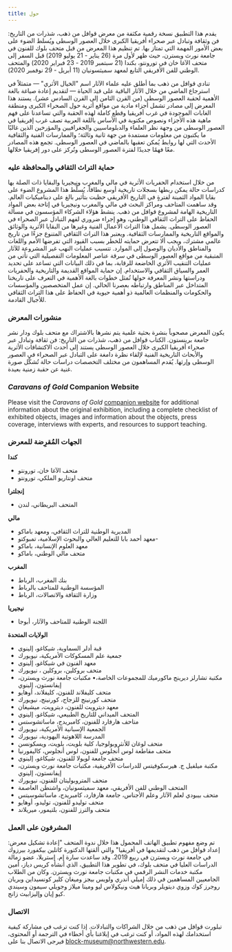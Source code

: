 ```yaml
---
title: حول
---
```

يقدم هذا التطبيق نسخة رقمية مكثفة من معرض قوافل من ذهب، شذرات من التاريخ: فن وثقافة وتبادل عبر صحراء أفريقيا الكبرى خلال العصور الوسطى ويُسلط الضوء على بعض الأمور المهمة التي تمتاز بها. تم تنظيم هذا المعرض من قبل متحف بلوك للفنون في جامعة نورث ويسترن، حيث ظهر لأول مرة (26 يناير - 21 يوليو 2019) قبل السفر إلى متحف الآغا خان في تورونتو، بكندا (21 سبتمبر 2019 - 23 فبراير 2020) والمتحف الوطني للفن الأفريقي التابع لمعهد سميثسونيان (11 أبريل - 29 نوفمبر 2020).

تنادي قوافل من ذهب بما أطلق عليه علماء الآثار اسم "الخيال الأثري" — متمثلاً في استرجاع الماضي من خلال الآثار الباقية على قيد الحياة — لتقديم إعادة صياغة بالغة الأهمية لحقبة العصور الوسطى (من القرن الثامن إلى القرن السادس عشر).  يستند هذا المعرض إلى مصادر تشمل أجزاء مادية من مواقع أثرية حول الصحراء الكبرى ومنطقة الغابات الموجودة في غرب أفريقيا وقطع كاملة لهذه الحقبة والتي تساعدنا على فهم ماهية هذه الأجزاء ونصوص مكتوبة في الأساس باللغة العربية تصف غرب إفريقيا في العصور الوسطى من وجهة نظر العلماء والدبلوماسيين والجغرافيين والمؤرخين الذين غالبًا ما يكتبون من معلومات مستمدة من جهة ثانية وثالثة؛ والممارسات الفنية والثقافية الأحدث التي لها روابط يُمكن تعقبها بالماضي في العصور الوسطى. تجمع هذه المصادر معًا فهمًا جديدًا لفترة العصور الوسطى وتُركز على دور إفريقيا خلالها.

### حماية التراث الثقافي والمحافظة عليه

من خلال استخدام الحفريات الأثرية في مالي والمغرب ونيجيريا والبقايا ذات الصلة بها كدراسات حالة يمكن ربطها بسجلات تاريخية أوسع نطاقاً، يُسلِّط هذا المشروع الضوء على بقايا المواد الثمينة لفترةٍ في التاريخ الأفريقي حظيت بتأثير بالغ على ديناميكيات العالم. وقد ساهمت المتاحف ومراكز البحث في مالي والمغرب ونيجيريا في إتاحة بعض المواد التاريخية الهامة لمشروع قوافل من ذهب. ينشط هؤلاء الشركاء المؤسسون في مسألة الحفاظ على التراث الثقافي الوطني، وهو إجراء ضروري لفهم التبادل عبر الصحراء في العصور الوسطى. يشمل هذا التراث الأعمال الفنية وغيرها من البقايا الأثرية والوثائق والمواقع التاريخية والممارسات الثقافية. ويعتبر هذا التراث الثقافي المتنوع جزءًا من تاريخ عالمي مشترك، ويجب ألا تتعرض حمايته للخطر بسبب القيود التي تفرضها الأمم واللغات والمناطق والأديان والوصول إلى الموارد. تتسبب عمليات النهب غير المشروعة للآثار المتبقية من مواقع العصور الوسطى في سرقة عناصر المعلومات التفصيلية التي تأتي من عمليات التنقيب الأثري الخاضعة للرقابة، بما في ذلك البيانات التي تساعد على تحديد العمر والسياق الثقافي والاستخدام. إن حماية المواقع القديمة والتاريخية والحفريات ودراستها ونشر المعرفة حولها تُمثل خطوات بالغة الأهمية في التعرف على تاريخنا المتداخل عبر المناطق وارتباطه بعصرنا الحالي. إن عمل المتخصصين والمؤسسات والحكومات والمنظمات العالمية ذو أهمية حيوية في الحفاظ على هذا التراث الثقافي للأجيال القادمة.

### منشورات المعرض

يكون المعرض مصحوباً بنشرة بحثية علمية يتم نشرها بالاشتراك مع متحف بلوك ودار نشر جامعة برينستون. الكتاب قوافل من ذهب، شذرات من التاريخ: فن ثقافة وتبادل عبر صحراء أفريقيا الكبرى خلال العصور الوسطى يستند إلى أحدث الاكتشافات الأثرية والأبحاث التاريخية الفنية لإلقاء نظرة دامغة على التبادل عبر الصحراء في العصور الوسطى وإرثها. يُقدم المساهمون من مختلف التخصصات دراسات حالة تُشكّل صورة غنية عن حقبة زمنية بعيدة.

### _Caravans of Gold_ Companion Website

Please visit the _Caravans of Gold_ [companion website](https://caravansofgold.org/) for additional information about the original exhibition, including a complete checklist of exhibited objects, images and information about the objects, press coverage, interviews with experts, and resources to support teaching.

### الجهات المُقرِضة للمعرض

__كندا__
- متحف الآغا خان، تورونتو
- متحف اونتاريو الملكي، تورونتو

__إنجلترا__
- المتحف البريطاني، لندن

__مالي__
- المديرية الوطنية للتراث الثقافي، ومعهد باماكو
-	معهد أحمد بابا للتعليم العالي والبحوث الإسلامية، تمبوكتو-
-	معهد العلوم الإنسانية، باماكو
- متحف مالي الوطني، باماكو

__المغرب__
- بنك المغرب، الرباط
- المؤسسة الوطنية للمتاحف بالرباط
- وزارة الثقافة والاتصالات، الرباط

__نيجيريا__
- اللجنة الوطنية للمتاحف والآثار، أبوجا

__الولايات المتحدة__
- قبة أدلر السماوية، شيكاغو، إلينوى
- جمعية علم المسكوكات الأمريكية، نيويورك
- معهد الفنون في شيكاغو، إلينوى
- متحف بروكلين، بروكلين ، نيويورك
- مكتبة تشارلز ديرينج ماكورميك للمجموعات الخاصة،•	مكتبات جامعة نورث ويسترن، إيفانستون، إلينوي
- متحف كليفلاند للفنون، كليفلاند، أوهايو
- متحف كورنينج للزجاج، كورنينج، نيويورك
- معهد ديترويت للفنون، ديترويت، ميشيغان
- المتحف الميداني للتاريخ الطبيعي، شيكاغو، إلينوي
- متاحف هارفارد للفنون، كامبريدج، ماساتشوستس
- الجمعية الإسبانية الأمريكية، نيويورك
- المدرسة اللاهوتية اليهودية، نيويورك
- متحف لوغان للأنثروبولوجيا، كلية بلويت، بلويت، ويسكونسن
- متحف مقاطعة لوس أنجلوس للفنون، لوس أنجلوس، كاليفورنيا
- متحف جامعة لويولا للفنون، شيكاغو، إلينوي
- مكتبة ميلفيل ج. هيرسكوفيتس للدراسات الأفريقية، مكتبات جامعة نورث ويسترن، إيفانستون، إلينوي
- متحف المتروبوليتان للفنون، نيويورك
- المتحف الوطني للفن الأفريقي، معهد سميثسونيان، واشنطن العاصمة
- متحف بيبودي لعلم الآثار وعلم الأجناس، جامعة هارفارد، كامبريدج، ماساتشوسيتس
- متحف توليدو للفنون، توليدو، أوهايو
- متحف والترز للفنون، بلتيمور، ميريلاند

### المشرفون على العمل

تم وضع مفهوم تطبيق الهاتف المحمول هذا خلال ندوة المتحف "إعادة تشكيل معرض: إعداد قوافل من ذهب لتقديمها في أفريقيا" والتي ألقتها الدكتورة كاتلين بيكفورد بيرزوك في جامعة نورث ويسترن في ربيع 2019. وقد ساعدت سارة إم. إستريلا، عضو زمالة الدراسات العليا في متحف بلوك، في تطوير هذا التطبيق، الذي أنشأه كريس دياز، أمين مكتبة خدمات النشر الرقمي في مكتبات جامعة نورث ويسترن. وكان من الطلاب الجامعيين المساهمين في ذلك إميلي أندري ولويس بيجز وميغان كلير كونسيداين وبريان روجرز كوك وزوي ديتويلر وبريانا هيث ونيكولاس ليو ومينا ميلاز وجويلي سيمون وسيندي كيو إيان وإليزابيث زانج.

### الاتصال

تبلورت قوافل من ذهب من خلال الشراكات والتبادلات. إذا كنت ترغب في مشاركة كيفية استخدامك لهذه المواد، أو كنت ترغب في إبلاغنا بأي أخطاء في الترجمة أو المحتوى، فيرجى الاتصال بنا على block-museum@northwestern.edu.

[^1]: Jennifer Wallace, _Digging the Dirt: The Archaeological Imagination_ (London: Duckworth and Co., 2004); Michael Shanks, _The Archaeological Imagination_ (Walnut Creek, CA: Left Coast Press, 2012).

[^2]: For more on cultural heritage preservation and protection efforts in Mali, Morocco, and Nigeria, see Mamadi Dembélé, Ahmed Ettahiri, Youssef Khiara, and Yousuf Abdallah Usman, “Fragments at Risk: The Protection of Cultural Heritage in Mali, Morocco, and Nigeria,” in _Caravans of Gold, Fragments in Time: Art, Culture, and Exchange Across Medieval Saharan Africa_, ed. Kathleen Bickford Berzock (Princeton: Princeton University Press, 2019), 75–87.
